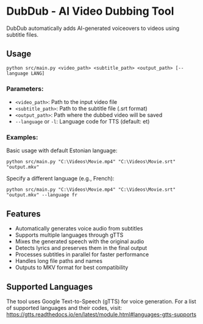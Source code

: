 # DubDub - AI Video Dubbing Tool

DubDub automatically adds AI-generated voiceovers to videos using subtitle files.

## Usage

```
python src/main.py <video_path> <subtitle_path> <output_path> [--language LANG]
```

### Parameters:

- `<video_path>`: Path to the input video file
- `<subtitle_path>`: Path to the subtitle file (.srt format)
- `<output_path>`: Path where the dubbed video will be saved
- `--language` or `-l`: Language code for TTS (default: et)

### Examples:

Basic usage with default Estonian language:
```
python src/main.py "C:\Videos\Movie.mp4" "C:\Videos\Movie.srt" "output.mkv"
```

Specify a different language (e.g., French):
```
python src/main.py "C:\Videos\Movie.mp4" "C:\Videos\Movie.srt" "output.mkv" --language fr
```

## Features

- Automatically generates voice audio from subtitles
- Supports multiple languages through gTTS
- Mixes the generated speech with the original audio
- Detects lyrics and preserves them in the final output
- Processes subtitles in parallel for faster performance
- Handles long file paths and names
- Outputs to MKV format for best compatibility

## Supported Languages

The tool uses Google Text-to-Speech (gTTS) for voice generation. For a list of supported languages and their codes, visit:
https://gtts.readthedocs.io/en/latest/module.html#languages-gtts-supports 